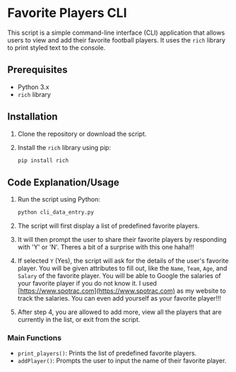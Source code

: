 # Favorite Players CLI

This script is a simple command-line interface (CLI) application that allows users to view and add their favorite football players. It uses the `rich` library to print styled text to the console.

## Prerequisites

- Python 3.x
- `rich` library

## Installation

1. Clone the repository or download the script.
2. Install the `rich` library using pip:

    ```sh
    pip install rich
    ```

## Code Explanation/Usage

1. Run the script using Python:

    ```sh
    python cli_data_entry.py
    ```

2. The script will first display a list of predefined favorite players.
3. It will then prompt the user to share their favorite players by responding with 'Y' or 'N'. Theres a bit of a surprise with this one haha!!!
4. If selected `Y` (Yes), the script will ask for the details of the user's favorite player. You will be given attributes to fill out, like the `Name`, `Team`, `Age`, and `Salary` of the favorite player. You will be able to Google the salaries of your favorite player if you do not know it. I used [https://www.spotrac.com](https://www.spotrac.com) as my website to track the salaries. You can even add yourself as your favorite player!!!
5. After step 4, you are allowed to add more, view all the players that are currently in the list, or exit from the script.

### Main Functions

- `print_players()`: Prints the list of predefined favorite players.
- `addPlayer()`: Prompts the user to input the name of their favorite player.
